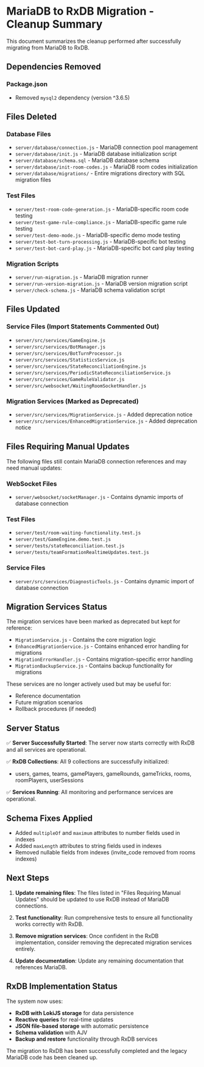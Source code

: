 # MariaDB to RxDB Migration - Cleanup Summary

This document summarizes the cleanup performed after successfully migrating from MariaDB to RxDB.

## Dependencies Removed

### Package.json
- Removed `mysql2` dependency (version ^3.6.5)

## Files Deleted

### Database Files
- `server/database/connection.js` - MariaDB connection pool management
- `server/database/init.js` - MariaDB database initialization script
- `server/database/schema.sql` - MariaDB database schema
- `server/database/init-room-codes.js` - MariaDB room codes initialization
- `server/database/migrations/` - Entire migrations directory with SQL migration files

### Test Files
- `server/test-room-code-generation.js` - MariaDB-specific room code testing
- `server/test-game-rule-compliance.js` - MariaDB-specific game rule testing
- `server/test-demo-mode.js` - MariaDB-specific demo mode testing
- `server/test-bot-turn-processing.js` - MariaDB-specific bot testing
- `server/test-bot-card-play.js` - MariaDB-specific bot card play testing

### Migration Scripts
- `server/run-migration.js` - MariaDB migration runner
- `server/run-version-migration.js` - MariaDB version migration script
- `server/check-schema.js` - MariaDB schema validation script

## Files Updated

### Service Files (Import Statements Commented Out)
- `server/src/services/GameEngine.js`
- `server/src/services/BotManager.js`
- `server/src/services/BotTurnProcessor.js`
- `server/src/services/StatisticsService.js`
- `server/src/services/StateReconciliationEngine.js`
- `server/src/services/PeriodicStateReconciliationService.js`
- `server/src/services/GameRuleValidator.js`
- `server/src/websocket/WaitingRoomSocketHandler.js`

### Migration Services (Marked as Deprecated)
- `server/src/services/MigrationService.js` - Added deprecation notice
- `server/src/services/EnhancedMigrationService.js` - Added deprecation notice

## Files Requiring Manual Updates

The following files still contain MariaDB connection references and may need manual updates:

### WebSocket Files
- `server/websocket/socketManager.js` - Contains dynamic imports of database connection

### Test Files
- `server/test/room-waiting-functionality.test.js`
- `server/test/GameEngine.demo.test.js`
- `server/tests/stateReconciliation.test.js`
- `server/tests/teamFormationRealtimeUpdates.test.js`

### Service Files
- `server/src/services/DiagnosticTools.js` - Contains dynamic import of database connection

## Migration Services Status

The migration services have been marked as deprecated but kept for reference:
- `MigrationService.js` - Contains the core migration logic
- `EnhancedMigrationService.js` - Contains enhanced error handling for migrations
- `MigrationErrorHandler.js` - Contains migration-specific error handling
- `MigrationBackupService.js` - Contains backup functionality for migrations

These services are no longer actively used but may be useful for:
- Reference documentation
- Future migration scenarios
- Rollback procedures (if needed)

## Server Status

✅ **Server Successfully Started**: The server now starts correctly with RxDB and all services are operational.

✅ **RxDB Collections**: All 9 collections are successfully initialized:
- users, games, teams, gamePlayers, gameRounds, gameTricks, rooms, roomPlayers, userSessions

✅ **Services Running**: All monitoring and performance services are operational.

## Schema Fixes Applied

- Added `multipleOf` and `maximum` attributes to number fields used in indexes
- Added `maxLength` attributes to string fields used in indexes  
- Removed nullable fields from indexes (invite_code removed from rooms indexes)

## Next Steps

1. **Update remaining files**: The files listed in "Files Requiring Manual Updates" should be updated to use RxDB instead of MariaDB connections.

2. **Test functionality**: Run comprehensive tests to ensure all functionality works correctly with RxDB.

3. **Remove migration services**: Once confident in the RxDB implementation, consider removing the deprecated migration services entirely.

4. **Update documentation**: Update any remaining documentation that references MariaDB.

## RxDB Implementation Status

The system now uses:
- **RxDB with LokiJS storage** for data persistence
- **Reactive queries** for real-time updates
- **JSON file-based storage** with automatic persistence
- **Schema validation** with AJV
- **Backup and restore** functionality through RxDB services

The migration to RxDB has been successfully completed and the legacy MariaDB code has been cleaned up.